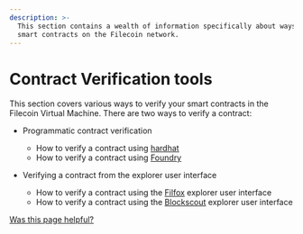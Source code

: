 ```yaml
---
description: >-
  This section contains a wealth of information specifically about ways to verify
  smart contracts on the Filecoin network.
---
```


# Contract Verification tools

This section covers various ways to verify your smart contracts in the Filecoin Virtual Machine. There are two ways to verify a contract:

- Programmatic contract verification
  - How to verify a contract using [hardhat](/smart-contracts/developing-contracts/verify-a-contract/programatic/hardhat.md)
  - How to verify a contract using [Foundry](/smart-contracts/developing-contracts/verify-a-contract/programatic/foundry.md)
- Verifying a contract from the explorer user interface

  - How to verify a contract using the [Filfox](/smart-contracts/developing-contracts/verify-a-contract/explorer-interface/filfox.md) explorer user interface
  - How to verify a contract using the [Blockscout](/smart-contracts/developing-contracts/verify-a-contract/explorer-interface/blockscout.md) explorer user interface

[Was this page helpful?](https://airtable.com/apppq4inOe4gmSSlk/pagoZHC2i1iqgphgl/form?prefill_Page+URL=https://docs.filecoin.io/smart-contracts/developing-contracts/verify-a-contract)
